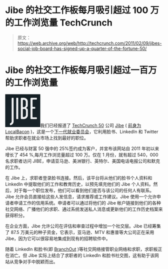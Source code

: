 # Jibe 的社交工作板每月吸引超过 100 万的工作浏览量 TechCrunch

> 原文：<https://web.archive.org/web/http://techcrunch.com/2011/02/09/jibes-social-job-board-has-signed-up-a-quarter-of-the-fortune-50/>

# Jibe 的社交工作板每月吸引超过一百万的工作浏览量

![](img/7c22b60d4c4bac62b8e3ae4d3c9e83bf.png)我们已经报道了 [TechCrunch 50](https://web.archive.org/web/20230202235801/https://techcrunch.com/2009/09/14/tc50-job-seekers-pay-localbacon-to-apply-for-jobs-and-that-might-just-work/) 公司 [Jibe](https://web.archive.org/web/20230202235801/http://www.jibe.com/) ( [前身为 LocalBacon](https://web.archive.org/web/20230202235801/https://techcrunch.com/2010/03/22/jibe-localbacon-relaunch/) )，这是一个[下一代就业委员会](https://web.archive.org/web/20230202235801/https://techcrunch.com/2010/09/08/jibe-taps-into-your-social-graph-with-next-generation-job-board/)，它利用脸书、LinkedIn 和 Twitter 帮助求职者在就业市场上找到最好的职位。

Jibe 已经与财富 50 强中的 25%签约成为客户，并宣布该网站自 2011 年初以来增长了 454 %,每月工作浏览量超过 100 万。仅在 1 月份，就有超过 540，000 名求职者访问 JIBE，申请亚马逊、美洲银行、英特尔、美国电话电报公司和默克的工作。

在 Jibe 上，求职者登录脸书连接。然后，该平台将从他们的脸书个人资料和 LinkedIn 中提取他们的工作和教育历史，以预先填充他们的 Jibe 个人资料。然后，对于每一个职位发布，他们可以看到他们是否与该公司的任何人有联系。Jibe 允许会员直接给这些人发信息，请求推荐或工作建议。Jibe 使用一个允许申请者申请工作的信用系统。申请者可以通过将他们的 Jibe 帐户链接到他们的各种社交网络、广播他们的求职、通过系统发送私人消息或更新他们的工作历史档案来获得积分。

在企业方面，Jibe 允许公司在评估和审查过程中增加一个社交层。Jibe 已经筹集了 87.5 万美元的种子资金，它表示，亚马逊、MTV 和惠普等大公司正在采用 Jibe，因为它可以很容易地集成到现有的招聘软件中。

随着 LinkedIn 和脸书(即 [BranchOut](https://web.archive.org/web/20230202235801/http://www.crunchbase.com/company/branchout) )等社交网络接管职业网络和求职，求职板正在消亡。但 Jibe 实际上结合了求职者的 LinkedIn 和脸书社交图，这有助于该网站从竞争对手中脱颖而出。